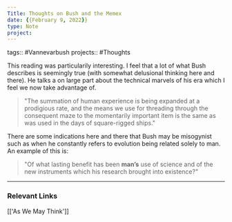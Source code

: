 ```yaml
---
Title: Thoughts on Bush and the Memex
date: {{February 9, 2022}}
type: Note
project:
---
```


tags::  #Vannevarbush
projects:: #Thoughts

This reading was particularily interesting. I feel that a lot of what Bush describes is seemingly true (with somewhat delusional thinking here and there). He talks a on large part about the technical marvels of his era which I feel we now take advantage of. 
>"The summation of human experience is being expanded at a prodigious rate, and the means we use for threading through the consequent maze to the momentarily important item is the same as was used in the days of square-rigged ships."


There are some indications here and there that Bush may be misogynist such as when he constantly refers to evolution being related solely to man. An example of this is:
> "Of what lasting benefit has been **man’s** use of science and of the new instruments which his research brought into existence?"  

- - - 
### Relevant Links
[['As We May Think']]
